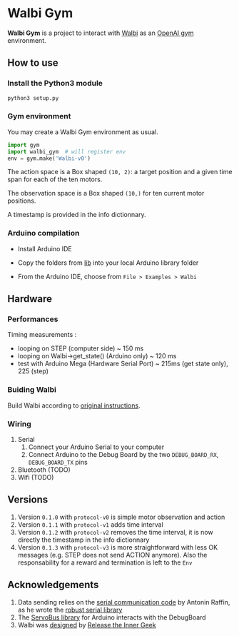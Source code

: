 # Walbi Gym

**Walbi Gym** is a project to interact with [Walbi](https://releasetheinnergeek.com/) as an [OpenAI gym](https://gym.openai.com/) environment.

## How to use

### Install the Python3 module

```bash
python3 setup.py
```

### Gym environment

You may create a Walbi Gym environment as usual.

```python
import gym
import walbi_gym  # will register env
env = gym.make('Walbi-v0')
```

The action space is a Box shaped `(10, 2)`: a target position and a given time span for each of the ten motors.

The observation space is a Box shaped `(10,)` for ten current motor positions.

A timestamp is provided in the info dictionnary.

### Arduino compilation

- Install Arduino IDE

- Copy the folders from [lib](arduino-board/lib) into your local Arduino library folder

- From the Arduino IDE, choose from `File > Examples > Walbi`

## Hardware

### Performances

Timing measurements :
- looping on STEP (computer side) ~ 150 ms
- looping on Walbi->get_state() (Arduino only) ~ 120 ms
- test with Arduino Mega (Hardware Serial Port) ~ 215ms (get state only), 225 (step)

### Buiding Walbi

Build Walbi according to [original instructions](https://create.arduino.cc/projecthub/the-inner-geek/walbi-the-walking-biped-8feacd).

### Wiring

1. Serial
    1. Connect your Arduino Serial to your computer
    1. Connect Arduino to the Debug Board by the two `DEBUG_BOARD_RX`, `DEBUG_BOARD_TX` pins
1. Bluetooth (TODO)
1. Wifi (TODO)

## Versions

1. Version `0.1.0` with `protocol-v0` is simple motor observation and action
1. Version `0.1.1` with `protocol-v1` adds time interval
1. Version `0.1.2` with `protocol-v2` removes the time interval, it is now directly the timestamp in the info dictionnary
1. Version `0.1.3` with `protocol-v3` is more straightforward with less OK messages (e.g. STEP does not send ACTION anymore). Also the responsability for a reward and termination is left to the `Env`

## Acknowledgements

1. Data sending relies on the [serial communication code](https://github.com/araffin/arduino-robust-serial)
by Antonin Raffin, as he wrote the [robust serial library](https://medium.com/@araffin/simple-and-robust-computer-arduino-serial-communication-f91b95596788)
1. The [ServoBus library](https://github.com/slandis/ServoBus) for Arduino interacts with the DebugBoard
1. Walbi was [designed](https://create.arduino.cc/projecthub/the-inner-geek/walbi-the-walking-biped-8feacd)
by [Release the Inner Geek](https://releasetheinnergeek.com/)
